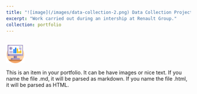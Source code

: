 ```yaml
---
title: "![image](/images/data-collection-2.png) Data Collection Project"
excerpt: "Work carried out during an intership at Renault Group."
collection: portfolio
---
```


<br/><img src='/images/data-collection.png' width="50" height="50">

This is an item in your portfolio. It can be have images or nice text. If you name the file .md, it will be parsed as markdown. If you name the file .html, it will be parsed as HTML. 

